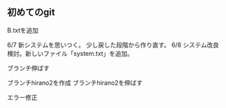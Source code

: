 初めてのgit
---

B.txtを追加

6/7
新システムを思いつく。
少し戻した段階から作り直す。
6/8
システム改良検討。新しいファイル「system.txt」を追加。

ブランチ伸ばす

ブランチhirano2を作成
ブランチhirano2を伸ばす

エラー修正
